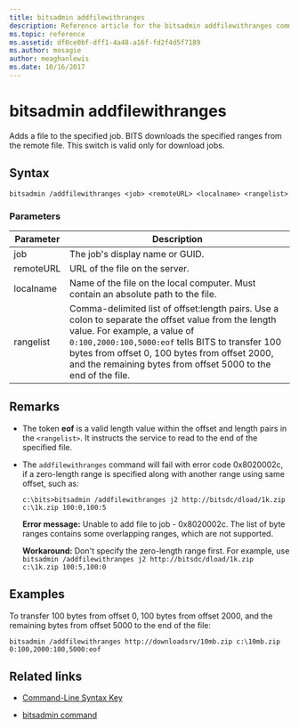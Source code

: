 ```yaml
---
title: bitsadmin addfilewithranges
description: Reference article for the bitsadmin addfilewithranges command, which adds a file to the specified job. BITS downloads the specified ranges from the remote file.
ms.topic: reference
ms.assetid: df0ce0bf-dff1-4a48-a16f-fd2f4d5f7189
ms.author: mosagie
author: meaghanlewis
ms.date: 10/16/2017
---
```


# bitsadmin addfilewithranges

Adds a file to the specified job. BITS downloads the specified ranges from the remote file. This switch is valid only for download jobs.

## Syntax

```
bitsadmin /addfilewithranges <job> <remoteURL> <localname> <rangelist>
```

### Parameters

| Parameter | Description |
| --------- | ----------- |
| job | The job's display name or GUID. |
| remoteURL | URL of the file on the server. |
| localname | Name of the file on the local computer. Must contain an absolute path to the file. |
| rangelist | Comma-delimited list of offset:length pairs. Use a colon to separate the offset value from the length value. For example, a value of `0:100,2000:100,5000:eof` tells BITS to transfer 100 bytes from offset 0, 100 bytes from offset 2000, and the remaining bytes from offset 5000 to the end of the file. |

## Remarks

- The token **eof** is a valid length value within the offset and length pairs in the `<rangelist>`. It instructs the service to read to the end of the specified file.

- The `addfilewithranges` command will fail with error code 0x8020002c, if a zero-length range is specified along with another range using same offset, such as:

    `c:\bits>bitsadmin /addfilewithranges j2 http://bitsdc/dload/1k.zip c:\1k.zip 100:0,100:5`

    **Error message:** Unable to add file to job - 0x8020002c. The list of byte ranges contains some overlapping ranges, which are not supported.

    **Workaround:** Don't specify the zero-length range first. For example, use `bitsadmin /addfilewithranges j2 http://bitsdc/dload/1k.zip c:\1k.zip 100:5,100:0`

## Examples

To transfer 100 bytes from offset 0, 100 bytes from offset 2000, and the remaining bytes from offset 5000 to the end of the file:

```
bitsadmin /addfilewithranges http://downloadsrv/10mb.zip c:\10mb.zip 0:100,2000:100,5000:eof
```

## Related links

- [Command-Line Syntax Key](command-line-syntax-key.md)

- [bitsadmin command](bitsadmin.md)
